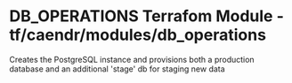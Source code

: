 DB_OPERATIONS Terrafom Module - tf/caendr/modules/db_operations
=============================================================================

Creates the PostgreSQL instance and provisions both a production database and an additional 'stage' db for staging new data
